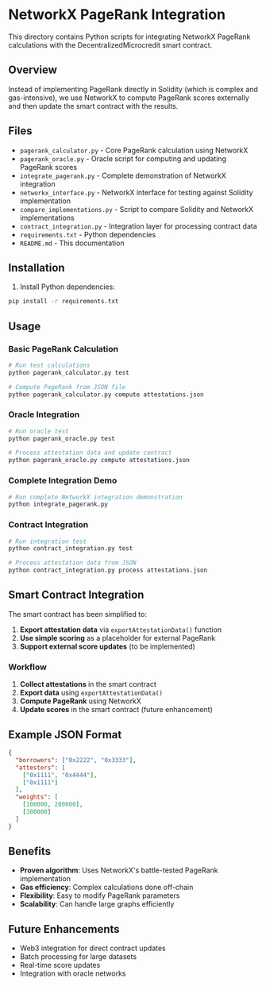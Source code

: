 # NetworkX PageRank Integration

This directory contains Python scripts for integrating NetworkX PageRank calculations with the DecentralizedMicrocredit smart contract.

## Overview

Instead of implementing PageRank directly in Solidity (which is complex and gas-intensive), we use NetworkX to compute PageRank scores externally and then update the smart contract with the results.

## Files

- `pagerank_calculator.py` - Core PageRank calculation using NetworkX
- `pagerank_oracle.py` - Oracle script for computing and updating PageRank scores
- `integrate_pagerank.py` - Complete demonstration of NetworkX integration
- `networkx_interface.py` - NetworkX interface for testing against Solidity implementation
- `compare_implementations.py` - Script to compare Solidity and NetworkX implementations
- `contract_integration.py` - Integration layer for processing contract data
- `requirements.txt` - Python dependencies
- `README.md` - This documentation

## Installation

1. Install Python dependencies:
```bash
pip install -r requirements.txt
```

## Usage

### Basic PageRank Calculation

```bash
# Run test calculations
python pagerank_calculator.py test

# Compute PageRank from JSON file
python pagerank_calculator.py compute attestations.json
```

### Oracle Integration

```bash
# Run oracle test
python pagerank_oracle.py test

# Process attestation data and update contract
python pagerank_oracle.py compute attestations.json
```

### Complete Integration Demo

```bash
# Run complete NetworkX integration demonstration
python integrate_pagerank.py
```

### Contract Integration

```bash
# Run integration test
python contract_integration.py test

# Process attestation data from JSON
python contract_integration.py process attestations.json
```

## Smart Contract Integration

The smart contract has been simplified to:

1. **Export attestation data** via `exportAttestationData()` function
2. **Use simple scoring** as a placeholder for external PageRank
3. **Support external score updates** (to be implemented)

### Workflow

1. **Collect attestations** in the smart contract
2. **Export data** using `exportAttestationData()`
3. **Compute PageRank** using NetworkX
4. **Update scores** in the smart contract (future enhancement)

## Example JSON Format

```json
{
  "borrowers": ["0x2222", "0x3333"],
  "attesters": [
    ["0x1111", "0x4444"],
    ["0x1111"]
  ],
  "weights": [
    [100000, 200000],
    [300000]
  ]
}
```

## Benefits

- **Proven algorithm**: Uses NetworkX's battle-tested PageRank implementation
- **Gas efficiency**: Complex calculations done off-chain
- **Flexibility**: Easy to modify PageRank parameters
- **Scalability**: Can handle large graphs efficiently

## Future Enhancements

- Web3 integration for direct contract updates
- Batch processing for large datasets
- Real-time score updates
- Integration with oracle networks 